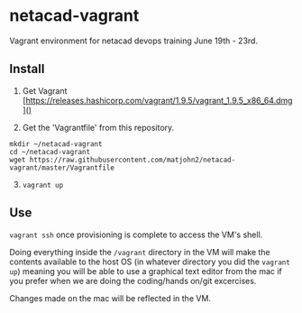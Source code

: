 # netacad-vagrant

Vagrant environment for netacad devops training June 19th - 23rd.

## Install

1. Get Vagrant
[https://releases.hashicorp.com/vagrant/1.9.5/vagrant_1.9.5_x86_64.dmg]()

2. Get the 'Vagrantfile' from this repository.
```
mkdir ~/netacad-vagrant
cd ~/netacad-vagrant
wget https://raw.githubusercontent.com/matjohn2/netacad-vagrant/master/Vagrantfile
```
3. ```vagrant up```

## Use

```vagrant ssh``` once provisioning is complete to access the VM's shell.

Doing everything inside the ```/vagrant``` directory in the VM will make the contents available to the host OS (in whatever directory you did the ```vagrant up```) meaning you will be able to use a graphical text editor from the mac if you prefer when we are doing the coding/hands on/git excercises.

Changes made on the mac will be reflected in the VM.

